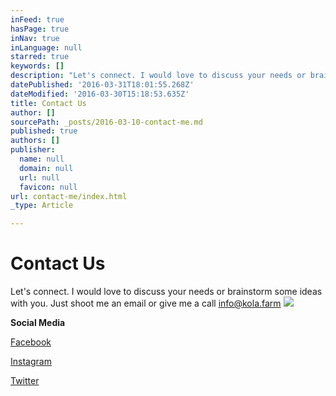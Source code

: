 ```yaml
---
inFeed: true
hasPage: true
inNav: true
inLanguage: null
starred: true
keywords: []
description: "Let's connect. I would love to discuss your needs or brainstorm some ideas with you. Just shoot me an email or give me a call info@kola.farm"
datePublished: '2016-03-31T18:01:55.268Z'
dateModified: '2016-03-30T15:18:53.635Z'
title: Contact Us
author: []
sourcePath: _posts/2016-03-10-contact-me.md
published: true
authors: []
publisher:
  name: null
  domain: null
  url: null
  favicon: null
url: contact-me/index.html
_type: Article

---
```

# Contact Us

Let's connect. I would love to discuss your needs or brainstorm some ideas with you. Just shoot me an email or give me a call [info@kola.farm][0]
![](https://s3-us-west-2.amazonaws.com/the-grid-img/p/bda25ba121b4146bfb29a5e47bcdcef1cbb493d6.jpg)

**Social Media**

[Facebook][1]

[Instagram][2]

[Twitter][3]

[0]: info@kola.farm
[1]: https://www.facebook.com/goati.icleora/
[2]: https://www.instagram.com/kolafarms
[3]: https://twitter.com/kolafarms